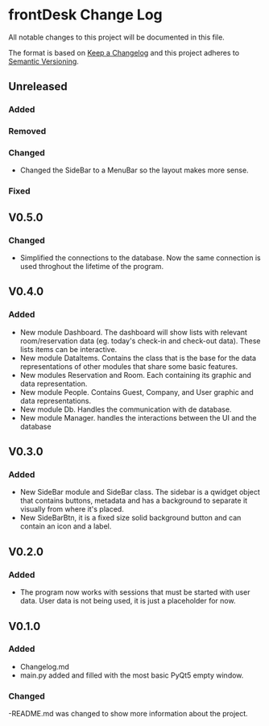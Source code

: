 # frontDesk Change Log

All notable changes to this project will be documented in this file.

The format is based on [Keep a Changelog](http://keepachangelog.com/) and this project adheres to [Semantic Versioning](http://semver.org/).

## Unreleased
### Added

### Removed

### Changed
- Changed the SideBar to a MenuBar so the layout makes more sense.

### Fixed

## V0.5.0
### Changed
- Simplified the connections to the database. Now the same connection is used throghout
    the lifetime of the program.

## V0.4.0
### Added
- New module Dashboard. The dashboard will show lists with relevant room/reservation data
    (eg. today's check-in and check-out data).
    These lists items can be interactive.
- New module DataItems. Contains the class that is the base for the data representations
    of other modules that share some basic features.
- New modules Reservation and Room. Each containing its graphic and data representation.
- New module People. Contains Guest, Company, and User graphic and data representations.
- New module Db. Handles the communication with de database.
- New module Manager. handles the interactions between the UI and the database


## V0.3.0
### Added
- New SideBar module and SideBar class. The sidebar is a qwidget object that
    contains buttons, metadata and has a background to separate it visually
    from where it's placed.
- New SideBarBtn, it is a fixed size solid background button and can
    contain an icon and a label.

## V0.2.0
### Added
- The program now works with sessions that must be started with user data.
    User data is not being used, it is just a placeholder for now.

## V0.1.0
### Added
- Changelog.md
- main.py added and filled with the most basic PyQt5 empty window.

### Changed
-README.md was changed to show more information about the project.

